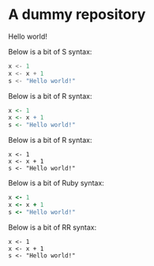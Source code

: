 # A dummy repository

Hello world!

Below is a bit of S syntax:
```s
x <- 1
x <- x + 1
s <- "Hello world!"
```

Below is a bit of R syntax:
```r
x <- 1
x <- x + 1
s <- "Hello world!"
```

Below is a bit of R syntax:
```{r}
x <- 1
x <- x + 1
s <- "Hello world!"
```

Below is a bit of Ruby syntax:
```ruby
x <- 1
x <- x + 1
s <- "Hello world!"
```

Below is a bit of RR syntax:
```rr
x <- 1
x <- x + 1
s <- "Hello world!"
```
